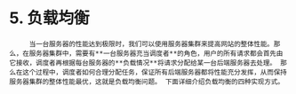 # 5. 负载均衡

         当一台服务器的性能达到极限时，我们可以使用服务器集群来提高网站的整体性能。那么，在服务器集群中，需要有**一台服务器充当调度者**的角色，用户的所有请求都会首先由它接收，调度者再根据每台服务器的**负载情况**将请求分配给某一台后端服务器去处理。 那么在这个过程中，调度者如何合理分配任务，保证所有后端服务器都将性能充分发挥，从而保持服务器集群的整体性能最优，这就是负载均衡问题。 下面详细介绍负载均衡的四种实现方式。  

